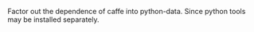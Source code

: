 Factor out the dependence of caffe into python-data. Since python tools may be
installed separately.
